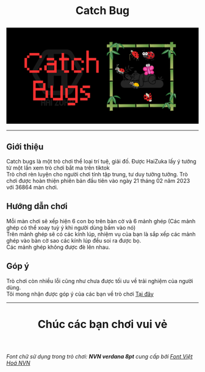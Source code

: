 # <p align="center"> Catch Bug </p>
<p align="center"> <img src="assets/images/demo/CatchBugs.png" alt="bg" /> </p>

<hr>

## Giới thiệu

Catch bugs là một trò chơi thể loại trí tuệ, giải đố. Được HaiZuka lấy ý tưởng từ một lần xem trò chơi bắt ma trên tiktok <br>
Trò chơi rèn luyện cho người chơi tính tập trung, tư duy tưởng tưởng.
Trò chơi được hoàn thiện phiên bản đầu tiên vào ngày 21 tháng 02 năm 2023 với 36864 màn chơi.

## Hướng dẫn chơi

Mỗi màn chơi sẽ xếp hiện 6 con bọ trên bàn cờ và 6 mảnh ghép (Các mảnh ghép có thể xoay tuỳ ý khi người dùng bấm vào nó) <br>
Trên mảnh ghép sẽ có các kính lúp, nhiệm vụ của bạn là sắp xếp các mảnh ghép vào bàn cờ sao các kính lúp đều soi ra được bọ. <br>
Các mảnh ghép không được đè lên nhau.


## Góp ý

Trò chơi còn nhiều lỗi cũng như chưa được tối ưu về trải nghiệm của người dùng. <br>
Tôi mong nhận được góp ý của các bạn về trò chơi [Tại đây](https://github.com/zukahai/catch-bugs/issues/new)
<hr>

# <p align="center"> Chúc các bạn chơi vui vẻ </p>

<br>

*Font chữ sử dụng trong trò chơi: **NVN verdana 8pt** cung cấp bởi [Font Việt Hoá NVN](https://www.facebook.com/NVNFONT)*
